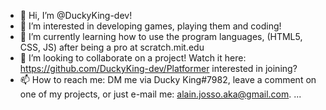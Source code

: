 - 👋 Hi, I’m @DuckyKing-dev!
- 👀 I’m interested in developing games, playing them and coding!
- 🌱 I’m currently learning how to use the program languages, (HTML5, CSS, JS) after being a pro at scratch.mit.edu
- 💞️ I’m looking to collaborate on a project! Watch it here: https://github.com/DuckyKing-dev/Platformer interested in joining?
- 📫 How to reach me: DM me via Ducky King#7982, leave a comment on one of my projects, or just e-mail me: alain.josso.aka@gmail.com.
 ...
<!---
DuckyKing-dev/DuckyKing-dev is a ✨ special ✨ repository because its `README.md` (this file) appears on your GitHub profile.
You can click the Preview link to take a look at your changes.
--->
